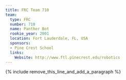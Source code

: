 ```yaml
---
title: FRC Team 710
team:
  type: FRC
  number: 710
  name: Panther Bot
  rookie_year: 2001
  location: Fort Lauderdale, FL, USA
  sponsors:
  - Pine Crest School
  links:
    Website: http://www.ftl.pinecrest.edu/robotics
---
```


{% include remove_this_line_and_add_a_paragraph %}